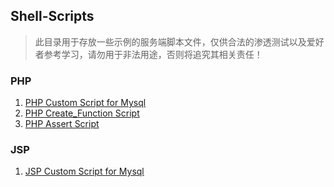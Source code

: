 ## Shell-Scripts
> 此目录用于存放一些示例的服务端脚本文件，仅供合法的渗透测试以及爱好者参考学习，请勿用于非法用途，否则将追究其相关责任！

### PHP

1. [PHP Custom Script for Mysql](./php_custom_script_for_mysql.php)
2. [PHP Create_Function Script](./php_create_function_script.php)
3. [PHP Assert Script](./php_assert_script.php)

### JSP

1. [JSP Custom Script for Mysql](./jsp_custom_script_for_mysql.jsp)

